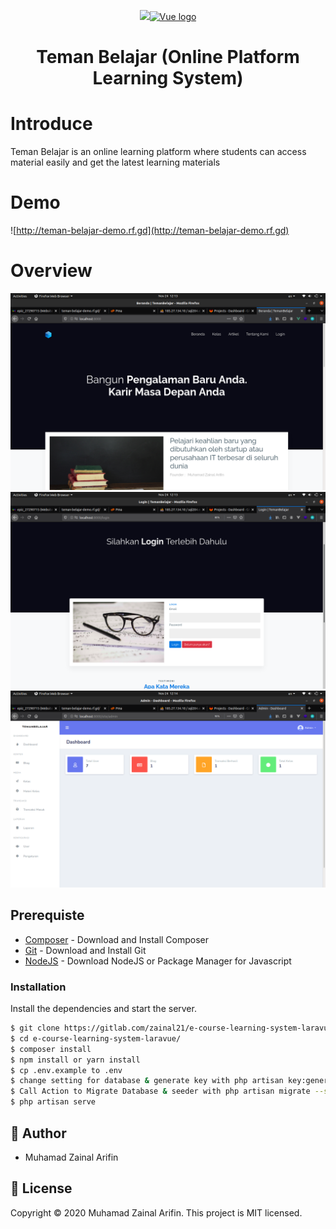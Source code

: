 <p align="center"><a href="https://laravel.com" target="_blank"><img src="https://raw.githubusercontent.com/laravel/art/master/logo-lockup/5%20SVG/2%20CMYK/1%20Full%20Color/laravel-logolockup-cmyk-red.svg" width="400"></a><a href="https://vuejs.org" target="_blank"><img width="100" src="https://vuejs.org/images/logo.png" alt="Vue logo"></a></p>


<h1 align="center">
  Teman Belajar (Online Platform Learning System)
  <br>
</h1>            


# Introduce

Teman Belajar is an online learning platform where students can access material easily and get the latest learning materials

# Demo
![http://teman-belajar-demo.rf.gd](http://teman-belajar-demo.rf.gd) 

# Overview

![Landing](screenshot/1.png)
![Login](screenshot/2.png)
![Admin](screenshot/3.png)


## Prerequiste

- [Composer](https://getcomposer.org/) - Download and Install Composer
- [Git](https://git-scm.com/) - Download and Install Git
- [NodeJS](https://nodejs.org/en/) - Download NodeJS or Package Manager for Javascript

### Installation

Install the dependencies and start the server.

```sh
$ git clone https://gitlab.com/zainal21/e-course-learning-system-laravue/
$ cd e-course-learning-system-laravue/
$ composer install
$ npm install or yarn install
$ cp .env.example to .env
$ change setting for database & generate key with php artisan key:generate or upload your .sql file to your DBMS
$ Call Action to Migrate Database & seeder with php artisan migrate --seed (skip this if you upload .sql file manually)
$ php artisan serve
```

## 👤 Author

-   Muhamad Zainal Arifin

## 📝 License

Copyright © 2020 Muhamad Zainal Arifin.
This project is MIT licensed.

